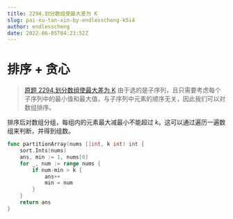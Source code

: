```yaml
---
title: 2294.划分数组使最大差为 K
slug: pai-xu-tan-xin-by-endlesscheng-k5i4
author: endlesscheng
date: 2022-06-05T04:23:52Z
---
```

# 排序 + 贪心
 
> [原题 2294.划分数组使最大差为 K](https://leetcode.cn/problems/partition-array-such-that-maximum-difference-is-k)
由于选的是子序列，且只需要考虑每个子序列中的最小值和最大值，与子序列中元素的顺序无关，因此我们可以对数组排序。

排序后对数组分组，每组内的元素最大减最小不能超过 $k$。这可以通过遍历一遍数组来判断，并得到组数。

```go
func partitionArray(nums []int, k int) int {
	sort.Ints(nums)
	ans, min := 1, nums[0]
	for _, num := range nums {
		if num-min > k {
			ans++
			min = num
		}
	}
	return ans
}
```
